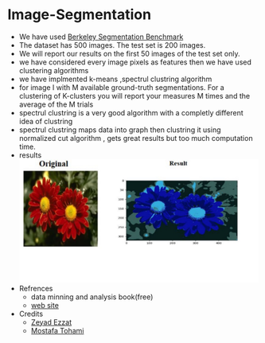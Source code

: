 
# Image-Segmentation

 - We have used [Berkeley Segmentation Benchmark](https://www2.eecs.berkeley.edu/Research/Projects/CS/vision/grouping/BSR/)
 - The dataset has 500 images. The test set is 200 images. 
 - We will report our results on the first 50 images of the test set only.
 - we have considered every image pixels as features then we have used clustering algorithms
 - we have implmented k-means ,spectrul clustring algorithm
 -  for image I with M available ground-truth segmentations. For a clustering of K-clusters you will report your measures M times and the average of the M trials
 -  spectrul clustring is a very good algorithm with a completly different idea of clustring 
 - spectrul clustring maps data into graph then clustring it using normalized cut algorithm , gets great results but too much computation time.
 - results![](images/original%20and%20result.jpg)
- Refrences
	-  data minning and analysis book(free)
	- [web site](http://www.dataminingbook.info/pmwiki.php)
- Credits
	- [Zeyad Ezzat](https://github.com/zeyad3ezzat)
	- [Mostafa Tohami](https://github.com/tohamybasha)




	

 

